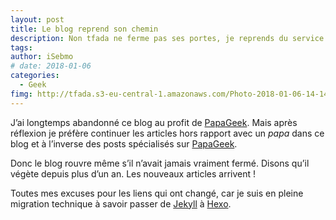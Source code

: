 ```yaml
---
layout: post
title: Le blog reprend son chemin
description: Non tfada ne ferme pas ses portes, je reprends du service après avoir ouvert PapaGeek. 
tags: 
author: iSebmo
# date: 2018-01-06
categories:
  - Geek
fimg: http://tfada.s3-eu-central-1.amazonaws.com/Photo-2018-01-06-14-14-jczDQkQo0MDtZ0lRHVMD.jpg
---
```


J’ai longtemps abandonné ce blog au profit de [PapaGeek](https://papageek.top). Mais après réflexion je préfère continuer les articles hors rapport avec un *papa* dans ce blog et à l’inverse des posts spécialisés sur [PapaGeek](papageek.top). 

Donc le blog rouvre même s’il n’avait jamais vraiment fermé. Disons qu’il végète depuis plus d’un an.  Les nouveaux articles arrivent !

Toutes mes excuses pour les liens qui ont changé, car je suis en pleine migration technique à savoir passer de [Jekyll](https://jekyllrb.com/) à [Hexo](https://hexo.io/index.html). 